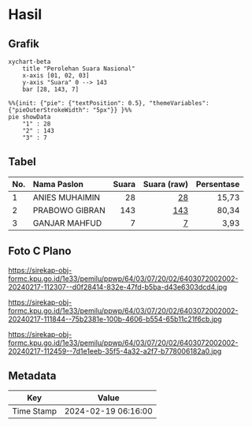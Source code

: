 # Hasil

## Grafik

```mermaid
xychart-beta
    title "Perolehan Suara Nasional"
    x-axis [01, 02, 03]
    y-axis "Suara" 0 --> 143
    bar [28, 143, 7]
```

```mermaid
%%{init: {"pie": {"textPosition": 0.5}, "themeVariables": {"pieOuterStrokeWidth": "5px"}} }%%
pie showData
    "1" : 28
    "2" : 143
    "3" : 7
```

## Tabel

| No. | Nama Paslon    | Suara | Suara (raw) | Persentase |
|:--- |:-------------- | -----:| -----------:| ----------:|
| 1   | ANIES MUHAIMIN | 28    | [28][p-1]   | 15,73      |
| 2   | PRABOWO GIBRAN | 143   | [143][p-2]  | 80,34      |
| 3   | GANJAR MAHFUD  | 7     | [7][p-3]    | 3,93       |


[p-1]: https://github.com/gigit-pemilu/pemilu-2024/blob/main/pilpres/hitung-suara/sub/64-kalimantan-timur/sub/03-berau/sub/07-pulau-derawan/sub/2002-teluk-semanting/sub/002-tps/sub/paslon-1.txt
[p-2]: https://github.com/gigit-pemilu/pemilu-2024/blob/main/pilpres/hitung-suara/sub/64-kalimantan-timur/sub/03-berau/sub/07-pulau-derawan/sub/2002-teluk-semanting/sub/002-tps/sub/paslon-2.txt
[p-3]: https://github.com/gigit-pemilu/pemilu-2024/blob/main/pilpres/hitung-suara/sub/64-kalimantan-timur/sub/03-berau/sub/07-pulau-derawan/sub/2002-teluk-semanting/sub/002-tps/sub/paslon-3.txt

## Foto C Plano

https://sirekap-obj-formc.kpu.go.id/1e33/pemilu/ppwp/64/03/07/20/02/6403072002002-20240217-112307--d0f28414-832e-47fd-b5ba-d43e6303dcd4.jpg

https://sirekap-obj-formc.kpu.go.id/1e33/pemilu/ppwp/64/03/07/20/02/6403072002002-20240217-111844--75b2381e-100b-4606-b554-65b11c21f6cb.jpg

https://sirekap-obj-formc.kpu.go.id/1e33/pemilu/ppwp/64/03/07/20/02/6403072002002-20240217-112459--7d1e1eeb-35f5-4a32-a2f7-b778006182a0.jpg


## Metadata

| Key        | Value               |
| ---------- | ------------------- |
| Time Stamp | 2024-02-19 06:16:00 |



